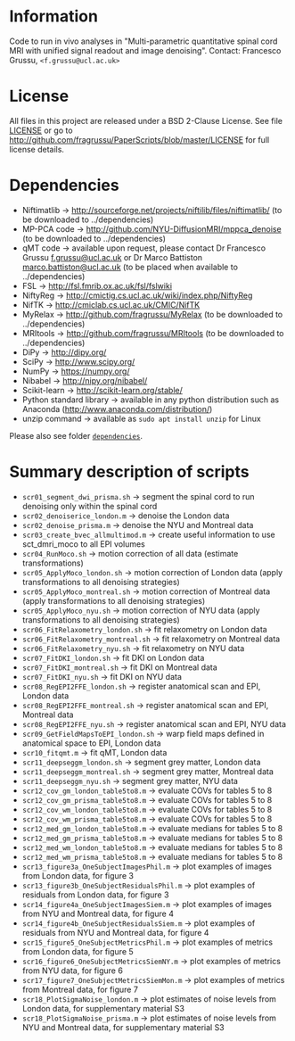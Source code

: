 # Information
Code to run in vivo analyses in
"Multi-parametric quantitative spinal cord MRI with unified signal readout and image denoising".
Contact: Francesco Grussu, `<f.grussu@ucl.ac.uk>`


# License
All files in this project are released under a BSD 2-Clause License.
See file [LICENSE](http://github.com/fragrussu/PaperScripts/blob/master/LICENSE) or go to http://github.com/fragrussu/PaperScripts/blob/master/LICENSE for full license details.


# Dependencies

* Niftimatlib                -> http://sourceforge.net/projects/niftilib/files/niftimatlib/ (to be downloaded to ../dependencies)
* MP-PCA code                -> http://github.com/NYU-DiffusionMRI/mppca_denoise (to be downloaded to ../dependencies)
* qMT code                   -> available upon request, please contact Dr Francesco Grussu <f.grussu@ucl.ac.uk> or Dr Marco Battiston <marco.battiston@ucl.ac.uk> (to be placed when available to ../dependencies)
* FSL                        -> http://fsl.fmrib.ox.ac.uk/fsl/fslwiki
* NiftyReg                   -> http://cmictig.cs.ucl.ac.uk/wiki/index.php/NiftyReg
* NifTK                      -> http://cmiclab.cs.ucl.ac.uk/CMIC/NifTK
* MyRelax                    -> http://github.com/fragrussu/MyRelax (to be downloaded to ../dependencies)
* MRItools                   -> http://github.com/fragrussu/MRItools (to be downloaded to ../dependencies)
* DiPy                       -> http://dipy.org/
* SciPy                      -> http://www.scipy.org/
* NumPy                      -> https://numpy.org/
* Nibabel                    -> http://nipy.org/nibabel/
* Scikit-learn               -> http://scikit-learn.org/stable/
* Python standard library    -> available in any python distribution such as Anaconda (http://www.anaconda.com/distribution/)
* unzip command              -> available as `sudo apt install unzip` for Linux

Please also see folder [`dependencies`](https://github.com/fragrussu/PaperScripts/blob/master/sc_unireadout/dependencies/README.md).


# Summary description of scripts

* `scr01_segment_dwi_prisma.sh`                   ->  segment the spinal cord to run denoising only within the spinal cord
* `scr02_denoiserice_london.m`                    ->  denoise the London data
* `scr02_denoise_prisma.m`                        ->  denoise the NYU and Montreal data
* `scr03_create_bvec_allmultimod.m`               ->  create useful information to use sct_dmri_moco to all EPI volumes
* `scr04_RunMoco.sh`                              ->  motion correction of all data (estimate transformations)
* `scr05_ApplyMoco_london.sh`                     ->  motion correction of London data (apply transformations to all denoising strategies)
* `scr05_ApplyMoco_montreal.sh`                   ->  motion correction of Montreal data (apply transformations to all denoising strategies)
* `scr05_ApplyMoco_nyu.sh`                        ->  motion correction of NYU data (apply transformations to all denoising strategies)
* `scr06_FitRelaxometry_london.sh`                ->  fit relaxometry on London data
* `scr06_FitRelaxometry_montreal.sh`              ->  fit relaxometry on Montreal data
* `scr06_FitRelaxometry_nyu.sh`                   ->  fit relaxometry on NYU data
* `scr07_FitDKI_london.sh`                        ->  fit DKI on London data
* `scr07_FitDKI_montreal.sh`                      ->  fit DKI on Montreal data
* `scr07_FitDKI_nyu.sh`                           ->  fit DKI on NYU data
* `scr08_RegEPI2FFE_london.sh`                    ->  register anatomical scan and EPI, London data
* `scr08_RegEPI2FFE_montreal.sh`                  ->  register anatomical scan and EPI, Montreal data
* `scr08_RegEPI2FFE_nyu.sh`                       ->  register anatomical scan and EPI, NYU data
* `scr09_GetFieldMapsToEPI_london.sh`             ->  warp field maps defined in anatomical space to EPI, London data
* `scr10_fitqmt.m`                                ->  fit qMT, London data
* `scr11_deepseggm_london.sh`                     ->  segment grey matter, London data
* `scr11_deepseggm_montreal.sh`                   ->  segment grey matter, Montreal data
* `scr11_deepseggm_nyu.sh`                        ->  segment grey matter, NYU data
* `scr12_cov_gm_london_table5to8.m`               ->  evaluate COVs for tables 5 to 8
* `scr12_cov_gm_prisma_table5to8.m`               ->  evaluate COVs for tables 5 to 8
* `scr12_cov_wm_london_table5to8.m`               ->  evaluate COVs for tables 5 to 8
* `scr12_cov_wm_prisma_table5to8.m`               ->  evaluate COVs for tables 5 to 8
* `scr12_med_gm_london_table5to8.m`               ->  evaluate medians for tables 5 to 8
* `scr12_med_gm_prisma_table5to8.m`               ->  evaluate medians for tables 5 to 8
* `scr12_med_wm_london_table5to8.m`               ->  evaluate medians for tables 5 to 8
* `scr12_med_wm_prisma_table5to8.m`               ->  evaluate medians for tables 5 to 8
* `scr13_figure3a_OneSubjectImagesPhil.m`         ->  plot examples of images from London data, for figure 3
* `scr13_figure3b_OneSubjectResidualsPhil.m`      ->  plot examples of residuals from London data, for figure 3
* `scr14_figure4a_OneSubjectImagesSiem.m`         ->  plot examples of images from NYU and Montreal data, for figure 4
* `scr14_figure4b_OneSubjectResidualsSiem.m`      ->  plot examples of residuals from NYU and Montreal data, for figure 4
* `scr15_figure5_OneSubjectMetricsPhil.m`         ->  plot examples of metrics from London data, for figure 5 
* `scr16_figure6_OneSubjectMetricsSiemNY.m`       ->  plot examples of metrics from NYU data, for figure 6
* `scr17_figure7_OneSubjectMetricsSiemMon.m`      ->  plot examples of metrics from Montreal data, for figure 7
* `scr18_PlotSigmaNoise_london.m`                 ->  plot estimates of noise levels from London data, for supplementary material S3
* `scr18_PlotSigmaNoise_prisma.m`                 ->  plot estimates of noise levels from NYU and Montreal data, for supplementary material S3
